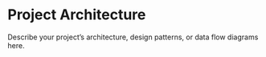 # Project Architecture

Describe your project’s architecture, design patterns, or data flow diagrams here.